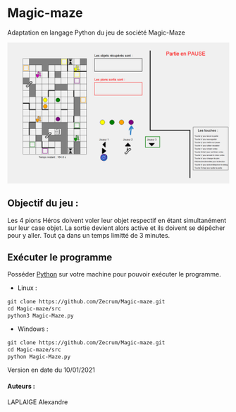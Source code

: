 # Magic-maze
Adaptation en langage Python du jeu de société Magic-Maze


![](images/game.png)


## Objectif du jeu :
Les 4 pions Héros doivent voler leur objet respectif en étant simultanément sur leur case objet. La sortie devient alors active et ils doivent se dépêcher pour y aller. Tout ça dans un temps limitté de 3 minutes.



## Exécuter le programme

Posséder [Python](https://www.python.org/downloads/) sur votre machine pour pouvoir exécuter le programme.

- Linux :
```
git clone https://github.com/Zecrum/Magic-maze.git
cd Magic-maze/src
python3 Magic-Maze.py
```

- Windows :
```
git clone https://github.com/Zecrum/Magic-maze.git
cd Magic-maze/src
python Magic-Maze.py
```


Version en date du 10/01/2021

#### Auteurs :
LAPLAIGE Alexandre

